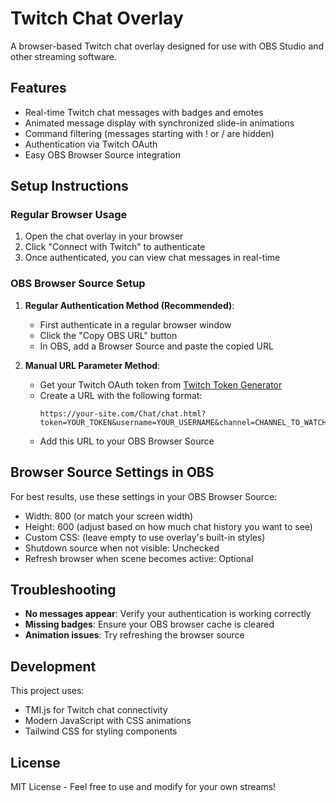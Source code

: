 # Twitch Chat Overlay

A browser-based Twitch chat overlay designed for use with OBS Studio and other streaming software.

## Features

- Real-time Twitch chat messages with badges and emotes
- Animated message display with synchronized slide-in animations
- Command filtering (messages starting with ! or / are hidden)
- Authentication via Twitch OAuth
- Easy OBS Browser Source integration

## Setup Instructions

### Regular Browser Usage

1. Open the chat overlay in your browser
2. Click "Connect with Twitch" to authenticate
3. Once authenticated, you can view chat messages in real-time

### OBS Browser Source Setup

1. **Regular Authentication Method (Recommended)**:
   - First authenticate in a regular browser window
   - Click the "Copy OBS URL" button
   - In OBS, add a Browser Source and paste the copied URL

2. **Manual URL Parameter Method**:
   - Get your Twitch OAuth token from [Twitch Token Generator](https://twitchapps.com/tmi/)
   - Create a URL with the following format:
     ```
     https://your-site.com/Chat/chat.html?token=YOUR_TOKEN&username=YOUR_USERNAME&channel=CHANNEL_TO_WATCH
     ```
   - Add this URL to your OBS Browser Source

## Browser Source Settings in OBS

For best results, use these settings in your OBS Browser Source:

- Width: 800 (or match your screen width)
- Height: 600 (adjust based on how much chat history you want to see)
- Custom CSS: (leave empty to use overlay's built-in styles)
- Shutdown source when not visible: Unchecked
- Refresh browser when scene becomes active: Optional

## Troubleshooting

- **No messages appear**: Verify your authentication is working correctly
- **Missing badges**: Ensure your OBS browser cache is cleared
- **Animation issues**: Try refreshing the browser source

## Development

This project uses:
- TMI.js for Twitch chat connectivity
- Modern JavaScript with CSS animations
- Tailwind CSS for styling components

## License

MIT License - Feel free to use and modify for your own streams! 